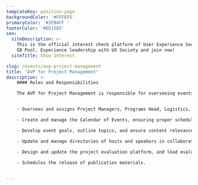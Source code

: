 ```yaml
---
templateKey: position-page
backgroundColor: '#FFFEF5'
primaryColor: '#3FB4FF '
footerColor: '#D51585'
seo:
  siteDescription: >-
    This is the official interest check platform of User Experience Society for
    EB Pool. Experience leadership with UX Society and join now!
  siteTitle: Show Interest

slug: /events/avp-project-management
title: "AVP for Project Management"
description: >-
    #### Roles and Responsibilities

    The AVP for Project Management is responsible for overseeing events and initiatives, including Flagship, Special, and Mentorship categories. This role involves managing workshops, seminars, and training sessions across all departments, as well as for their respective members. They should execute the following tasks:


    - Oversees and assigns Project Managers, Programs Head, Logistics, and Mentorship Project Managers

    - Create and manage the Calendar of Events, ensuring proper scheduling and coordination with the Marketing Department

    - Develop event goals, outline topics, and ensure content relevance and engagement.

    - Update and manage directories of hosts and speakers in collaboration with HR and Externals (Admin).

    - Design and update the project evaluation platform, and lead evaluation meetings.
    
    - Schedules the release of publication materials.


---
```


